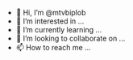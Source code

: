 - 👋 Hi, I’m @mtvbiplob
- 👀 I’m interested in ...
- 🌱 I’m currently learning ...
- 💞️ I’m looking to collaborate on ...
- 📫 How to reach me ...

<!---
mtvbiplob/mtvbiplob is a ✨ special ✨ repository because its `README.md` (this file) appears on your GitHub profile.
You can click the Preview link to take a look at your changes.
--->

